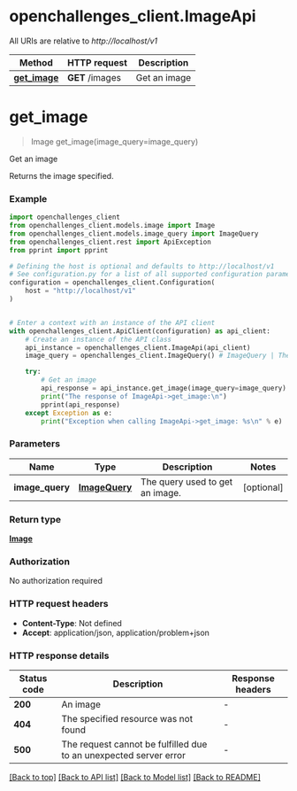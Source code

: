 # openchallenges_client.ImageApi

All URIs are relative to *http://localhost/v1*

Method | HTTP request | Description
------------- | ------------- | -------------
[**get_image**](ImageApi.md#get_image) | **GET** /images | Get an image


# **get_image**
> Image get_image(image_query=image_query)

Get an image

Returns the image specified.

### Example


```python
import openchallenges_client
from openchallenges_client.models.image import Image
from openchallenges_client.models.image_query import ImageQuery
from openchallenges_client.rest import ApiException
from pprint import pprint

# Defining the host is optional and defaults to http://localhost/v1
# See configuration.py for a list of all supported configuration parameters.
configuration = openchallenges_client.Configuration(
    host = "http://localhost/v1"
)


# Enter a context with an instance of the API client
with openchallenges_client.ApiClient(configuration) as api_client:
    # Create an instance of the API class
    api_instance = openchallenges_client.ImageApi(api_client)
    image_query = openchallenges_client.ImageQuery() # ImageQuery | The query used to get an image. (optional)

    try:
        # Get an image
        api_response = api_instance.get_image(image_query=image_query)
        print("The response of ImageApi->get_image:\n")
        pprint(api_response)
    except Exception as e:
        print("Exception when calling ImageApi->get_image: %s\n" % e)
```



### Parameters


Name | Type | Description  | Notes
------------- | ------------- | ------------- | -------------
 **image_query** | [**ImageQuery**](.md)| The query used to get an image. | [optional] 

### Return type

[**Image**](Image.md)

### Authorization

No authorization required

### HTTP request headers

 - **Content-Type**: Not defined
 - **Accept**: application/json, application/problem+json

### HTTP response details

| Status code | Description | Response headers |
|-------------|-------------|------------------|
**200** | An image |  -  |
**404** | The specified resource was not found |  -  |
**500** | The request cannot be fulfilled due to an unexpected server error |  -  |

[[Back to top]](#) [[Back to API list]](../README.md#documentation-for-api-endpoints) [[Back to Model list]](../README.md#documentation-for-models) [[Back to README]](../README.md)

